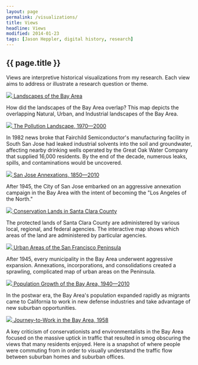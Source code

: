 ```yaml
---
layout: page
permalink: /visualizations/
title: Views
headline: Views
modified: 2014-01-23
tags: [Jason Heppler, digital history, research]
---
```


## {{ page.title }}

<p>Views are interpretive historical visualizations from my research.
Each view aims to address or illustrate a research question or theme.</p>

<div class="row">
  <div class="col-xs-12 col-md-8">
    <a href="{{ site.url }}/visualizations/rivers/"><img class="img-responsive img-rounded" src="{{ site.url }}/assets/image/rivers_preview.png"/>
    Landscapes of the Bay Area</a><br/>
    <p>How did the landscapes of the Bay Area overlap? This map depicts
    the overlapping Natural, Urban, and Industrial landscapes of the Bay
    Area.</p>
  </div>
</div>

<div class="row">
  <div class="col-xs-12 col-md-8">
    <a href="{{ sitel.url }}/visualizations/companies/"><img class="img-responsive img-rounded" src="{{site.url}}/assets/image/superfund_preview.png"/>
    The Pollution Landscape, 1970&#8212;2000</a><br/>
    <p>In 1982 news broke that Fairchild Semiconductor's manufacturing facility in South San Jose had leaked industrial solvents into the soil and groundwater, affecting nearby drinking wells operated by the Great Oak Water Company that supplied 16,000 residents. By the end of the decade, numerous leaks, spills, and contaminations would be uncovered.</p>
    </div>
</div>

<div class="row">
  <div class="col-xs-12 col-md-8">
    <a href="{{ site.url }}/visualizations/sanjose/"><img class="img-responsive img-rounded" src="{{site.url}}/assets/image/annexation_preview.png"/>
    San Jose Annexations, 1850&#8212;2010</a><br/>
    <p>After 1945, the City of San Jose embarked on an aggressive
    annexation campaign in the Bay Area with the intent of becoming the
    "Los Angeles of the North."</p>
    </div>
</div>

<!-- <div class="row">
  <div class="col-xs-12 col-md-8">
    <a href="{{ site.url }}/visualizations/mountainview/"><img class="img-responsive img-rounded" src="{{site.url}}/assets/image/mv_annexation_preview.png"/>
    Mountain View Annexations, 1940&#8212;1990</a><br/>
    <p>Mountain View underwent dramatic expansion like many of the Bay Area cities in the postwar era.</p>
    </div>
</div> -->

<div class="row">
  <div class="col-xs-12 col-md-8">
    <a href="{{ site.url }}/visualizations/openspace/"><img class="img-responsive img-rounded" src="{{site.url}}/assets/image/openspace_preview.png"/>
    Conservation Lands in Santa Clara County</a><br/>
    <p>The protected lands of Santa Clara County are administered by various local, regional, and federal agencies. The interactive map shows which areas of the land are administered by particular agencies.</p>
    </div>
</div>

<div class="row">
  <div class="col-xs-12 col-md-8">
    <a href="{{ sitel.url }}/visualizations/urban_areas/"><img class="img-rounded img-responsive img-rounded" src="{{site.url}}/assets/image/urban_areas_preview.png"/>
    Urban Areas of the San Francisco Peninsula</a><br/>
    <p>After 1945, every municipality in the Bay Area underwent
    aggressive expansion. Annexations, incorporations, and
    consolidations created a sprawling, complicated map of urban areas
    on the Peninsula.</p>
    </div>
</div>

<div class="row">
  <div class="col-xs-12 col-md-8">
    <a href="{{ sitel.url }}/visualizations/population/"><img class="img-rounded img-responsive img-rounded" src="{{site.url}}/assets/image/population_preview.png"/>
    Population Growth of the Bay Area, 1940&#8212;2010</a><br/>
    <p>In the postwar era, the Bay Area's population expanded rapidly as migrants came to California to work in new defense industries and take advantage of new suburban opportunities.</p>
    </div>
</div>

<div class="row">
  <div class="col-xs-12 col-md-8">
    <a href="{{ site.url }}/visualizations/traffic/"><img class="img-responsive img-rounded" src="{{site.url}}/assets/image/traffic_journey_preview.png"/>
    Journey-to-Work in the Bay Area, 1958</a><br/>
    <p>A key criticism of conservationists and environmentalists in the Bay Area focused on the massive uptick in traffic that resulted in smog obscuring the views that many residents enjoyed. Here is a snapshot of where people were commuting from in order to visually understand the traffic flow between suburban homes and suburban
    offices.</p>
    </div>
</div>
